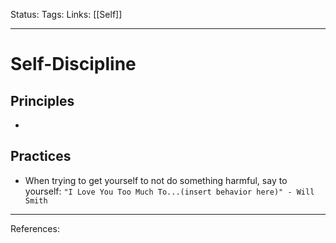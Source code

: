 Status:
Tags:
Links: [[Self]]
___
# Self-Discipline
## Principles
- 
## Practices
- When trying to get yourself to not do something harmful, say to yourself:
	`"I Love You Too Much To...(insert behavior here)" - Will Smith`
___
References:
